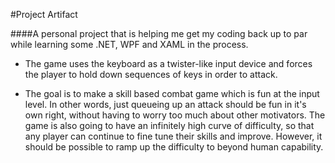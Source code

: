 #Project Artifact

####A personal project that is helping me get my coding back up to par while learning some .NET, WPF and XAML in the process.

* The game uses the keyboard as a twister-like input device and forces the player to hold down sequences of keys in order to attack.

* The goal is to make a skill based combat game which is fun at the input level. In other words, just queueing up an attack should be fun in it's own right, without having to worry too much about other motivators. The game is also going to have an infinitely high curve of difficulty, so that any player can continue to fine tune their skills and improve. However, it should be possible to ramp up the difficulty to beyond human capability. 
